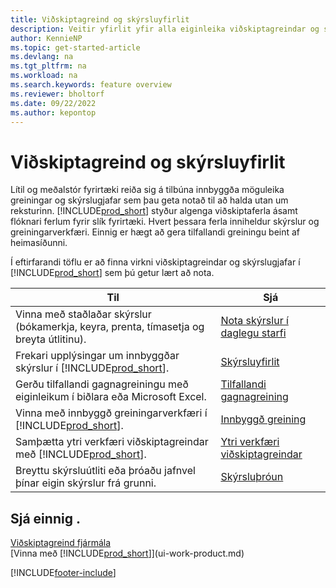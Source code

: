 ```yaml
---
title: Viðskiptagreind og skýrsluyfirlit
description: Veitir yfirlit yfir alla eiginleika viðskiptagreindar og skýrslugjafar sem studdir eru í Business Central.
author: KennieNP
ms.topic: get-started-article
ms.devlang: na
ms.tgt_pltfrm: na
ms.workload: na
ms.search.keywords: feature overview
ms.reviewer: bholtorf
ms.date: 09/22/2022
ms.author: kepontop
---
```

# Viðskiptagreind og skýrsluyfirlit

Lítil og meðalstór fyrirtæki reiða sig á tilbúna innbyggða möguleika greiningar og skýrslugjafar sem þau geta notað til að halda utan um reksturinn. [!INCLUDE[prod_short](includes/prod_short.md)] styður algenga viðskiptaferla ásamt flóknari ferlum fyrir slík fyrirtæki. Hvert þessara ferla inniheldur skýrslur og greiningarverkfæri. Einnig er hægt að gera tilfallandi greiningu beint af heimasíðunni.  

Í eftirfarandi töflu er að finna virkni viðskiptagreindar og skýrslugjafar í [!INCLUDE[prod_short](includes/prod_short.md)] sem þú getur lært að nota.

| Til | Sjá |
| --- | --- |
| Vinna með staðlaðar skýrslur (bókamerkja, keyra, prenta, tímasetja og breyta útlitinu). | [Nota skýrslur í daglegu starfi](reports-use-reports.md) |
| Frekari upplýsingar um innbyggðar skýrslur í [!INCLUDE[prod_short](includes/prod_short.md)]. |[Skýrsluyfirlit](reports-available-reports.md)|
| Gerðu tilfallandi gagnagreiningu með eiginleikum í biðlara eða Microsoft Excel. | [Tilfallandi gagnagreining](reports-adhoc-analysis.md) |
| Vinna með innbyggð greiningarverkfæri í [!INCLUDE[prod_short](includes/prod_short.md)].| [Innbyggð greining](reports-built-in-analytics.md) |
| Samþætta ytri verkfæri viðskiptagreindar með [!INCLUDE[prod_short](includes/prod_short.md)].| [Ytri verkfæri viðskiptagreindar](reports-external-analysis.md) |
|Breyttu skýrsluútliti eða þróaðu jafnvel þínar eigin skýrslur frá grunni. |[Skýrsluþróun](reports-develop-reports.md)|

## Sjá einnig .

[Viðskiptagreind fjármála](bi.md)  
[Vinna með [!INCLUDE[prod_short](includes/prod_short.md)]](ui-work-product.md)  

[!INCLUDE[footer-include](includes/footer-banner.md)]
